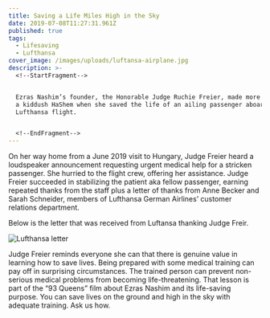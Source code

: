 ```yaml
---
title: Saving a Life Miles High in the Sky
date: 2019-07-08T11:27:31.961Z
published: true
tags:
  - Lifesaving
  - Lufthansa
cover_image: /images/uploads/luftansa-airplane.jpg
description: >-
  <!--StartFragment-->


  Ezras Nashim’s founder, the Honorable Judge Ruchie Freier, made more news and
  a kiddush HaShem when she saved the life of an ailing passenger aboard a
  Lufthansa flight.


  <!--EndFragment-->
---
```

<!--StartFragment-->

On her way home from a June 2019 visit to Hungary, Judge Freier heard a loudspeaker announcement requesting urgent medical help for a stricken passenger. She hurried to the flight crew, offering her assistance. Judge Freier succeeded in stabilizing the patient aka fellow passenger, earning repeated thanks from the staff plus a letter of thanks from Anne Becker and Sarah Schneider, members of Lufthansa German Airlines’ customer relations department.

Below is the letter that was received from Luftansa thanking Judge Freir.

<!--EndFragment-->



![Lufthansa letter](/images/uploads/luftansa-flight.jpg)



<!--StartFragment-->

Judge Freier reminds everyone she can that there is genuine value in learning how to save lives. Being prepared with some medical training can pay off in surprising circumstances. The trained person can prevent non-serious medical problems from becoming life-threatening. That lesson is part of the “93 Queens” film about Ezras Nashim and its life-saving purpose. You can save lives on the ground and high in the sky with adequate training. Ask us how.

<!--EndFragment-->